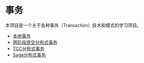 # 事务

本项目是一个关于各种事务（Transaction）技术和模式的学习项目。

* [本地事务][local.md]
* [两阶段提交分布式事务][2pc.md]
* [TCC分布式事务][tcc.md]
* [Saga分布式事务][saga.md]

[local.md]: local.md
[2pc.md]: 2pc.md
[tcc.md]: tcc.md
[saga.md]: saga.md
